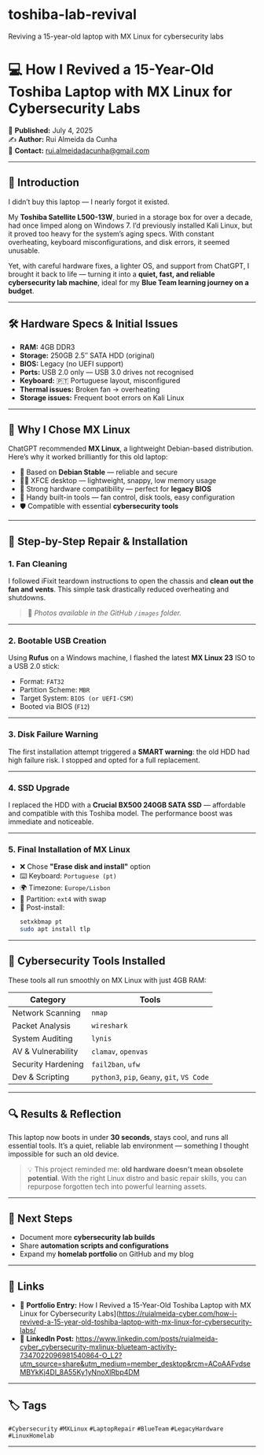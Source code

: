 # toshiba-lab-revival
Reviving a 15-year-old laptop with MX Linux for cybersecurity labs
# 💻 How I Revived a 15-Year-Old Toshiba Laptop with MX Linux for Cybersecurity Labs

📅 **Published:** July 4, 2025  
✍️ **Author:** Rui Almeida da Cunha  
📧 **Contact:** rui.almeidadacunha@gmail.com

---

## 🌱 Introduction

I didn’t buy this laptop — I nearly forgot it existed.

My **Toshiba Satellite L500-13W**, buried in a storage box for over a decade, had once limped along on Windows 7. I’d previously installed Kali Linux, but it proved too heavy for the system’s aging specs. With constant overheating, keyboard misconfigurations, and disk errors, it seemed unusable.

Yet, with careful hardware fixes, a lighter OS, and support from ChatGPT, I brought it back to life — turning it into a **quiet, fast, and reliable cybersecurity lab machine**, ideal for my **Blue Team learning journey on a budget**.

---

## 🛠️ Hardware Specs & Initial Issues

- **RAM:** 4GB DDR3  
- **Storage:** 250GB 2.5″ SATA HDD (original)  
- **BIOS:** Legacy (no UEFI support)  
- **Ports:** USB 2.0 only — USB 3.0 drives not recognised  
- **Keyboard:** 🇵🇹 Portuguese layout, misconfigured  
- **Thermal issues:** Broken fan → overheating  
- **Storage issues:** Frequent boot errors on Kali Linux  

---

## 🧠 Why I Chose MX Linux

ChatGPT recommended **MX Linux**, a lightweight Debian-based distribution. Here’s why it worked brilliantly for this old laptop:

- 🧱 Based on **Debian Stable** — reliable and secure  
- 🧑‍💻 XFCE desktop — lightweight, snappy, low memory usage  
- 🧩 Strong hardware compatibility — perfect for **legacy BIOS**  
- 🔧 Handy built-in tools — fan control, disk tools, easy configuration  
- 🛡️ Compatible with essential **cybersecurity tools**

---

## 🔧 Step-by-Step Repair & Installation

### 1. Fan Cleaning

I followed iFixit teardown instructions to open the chassis and **clean out the fan and vents**. This simple task drastically reduced overheating and shutdowns.

> 📸 *Photos available in the GitHub `/images` folder.*

---

### 2. Bootable USB Creation

Using **Rufus** on a Windows machine, I flashed the latest **MX Linux 23** ISO to a USB 2.0 stick:

- Format: `FAT32`  
- Partition Scheme: `MBR`  
- Target System: `BIOS (or UEFI-CSM)`  
- Booted via BIOS (`F12`)

---

### 3. Disk Failure Warning

The first installation attempt triggered a **SMART warning**: the old HDD had high failure risk. I stopped and opted for a full replacement.

---

### 4. SSD Upgrade

I replaced the HDD with a **Crucial BX500 240GB SATA SSD** — affordable and compatible with this Toshiba model. The performance boost was immediate and noticeable.

---

### 5. Final Installation of MX Linux

- ❌ Chose **"Erase disk and install"** option  
- ⌨️ Keyboard: `Portuguese (pt)`  
- 🌍 Timezone: `Europe/Lisbon`  
- 📁 Partition: `ext4` with swap  
- 🧰 Post-install:
  ```bash
  setxkbmap pt
  sudo apt install tlp
  ```

---

## 🧰 Cybersecurity Tools Installed

These tools all run smoothly on MX Linux with just 4GB RAM:

| Category           | Tools                                           |
|--------------------|--------------------------------------------------|
| Network Scanning   | `nmap`                                           |
| Packet Analysis    | `wireshark`                                      |
| System Auditing    | `lynis`                                          |
| AV & Vulnerability | `clamav`, `openvas`                              |
| Security Hardening | `fail2ban`, `ufw`                                |
| Dev & Scripting    | `python3`, `pip`, `Geany`, `git`, `VS Code`      |

---

## 🔍 Results & Reflection

This laptop now boots in under **30 seconds**, stays cool, and runs all essential tools. It’s a quiet, reliable lab environment — something I thought impossible for such an old device.

> 💡 This project reminded me: **old hardware doesn’t mean obsolete potential**. With the right Linux distro and basic repair skills, you can repurpose forgotten tech into powerful learning assets.

---

## 📆 Next Steps

- Document more **cybersecurity lab builds**  
- Share **automation scripts and configurations**  
- Expand my **homelab portfolio** on GitHub and my blog

---

## 🔗 Links

- 🧳 **Portfolio Entry:**  How I Revived a 15-Year-Old Toshiba Laptop with MX Linux for Cybersecurity Labs](https://ruialmeida-cyber.com/how-i-revived-a-15-year-old-toshiba-laptop-with-mx-linux-for-cybersecurity-labs/
- 📣 **LinkedIn Post:**  https://www.linkedin.com/posts/ruialmeida-cyber_cybersecurity-mxlinux-blueteam-activity-7347022096981540864-O_L2?utm_source=share&utm_medium=member_desktop&rcm=ACoAAFvdseMBYkKj4DI_8A55Ky1yNnoXlRbp4DM

---

## 🏷️ Tags

`#Cybersecurity` `#MXLinux` `#LaptopRepair` `#BlueTeam` `#LegacyHardware` `#LinuxHomelab`

---
